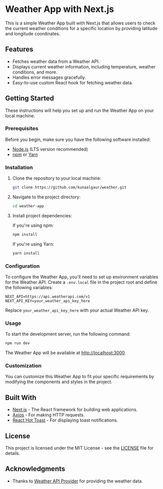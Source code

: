 # Weather App with Next.js

This is a simple Weather App built with Next.js that allows users to check the current weather conditions for a specific location by providing latitude and longitude coordinates.

## Features

-   Fetches weather data from a Weather API.
-   Displays current weather information, including temperature, weather conditions, and more.
-   Handles error messages gracefully.
-   Easy-to-use custom React hook for fetching weather data.

## Getting Started

These instructions will help you set up and run the Weather App on your local machine.

### Prerequisites

Before you begin, make sure you have the following software installed:

-   [Node.js](https://nodejs.org/) (LTS version recommended)
-   [npm](https://www.npmjs.com/) or [Yarn](https://yarnpkg.com/)

### Installation

1. Clone the repository to your local machine:

    ```bash
    git clone https://github.com/kunaalgaur/weather.git
    ```

2. Navigate to the project directory:

    ```bash
    cd weather-app
    ```

3. Install project dependencies:

    If you're using npm:

    ```bash
    npm install
    ```

    If you're using Yarn:

    ```bash
    yarn install
    ```

### Configuration

To configure the Weather App, you'll need to set up environment variables for the Weather API. Create a `.env.local` file in the project root and define the following variables:

```dotenv
NEXT_API=https://api.weatherapi.com/v1
NEXT_API_KEY=your_weather_api_key_here
```

Replace `your_weather_api_key_here` with your actual Weather API key.

### Usage

To start the development server, run the following command:

```bash
npm run dev
```

The Weather App will be available at [http://localhost:3000](http://localhost:3000).

### Customization

You can customize this Weather App to fit your specific requirements by modifying the components and styles in the project.

## Built With

-   [Next.js](https://nextjs.org/) - The React framework for building web applications.
-   [Axios](https://axios-http.com/) - For making HTTP requests.
-   [React Hot Toast](https://react-hot-toast.com/) - For displaying toast notifications.

## License

This project is licensed under the MIT License - see the [LICENSE](LICENSE) file for details.

## Acknowledgments

-   Thanks to [Weather API Provider](https://www.example.com/weather-api) for providing the weather data.
